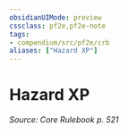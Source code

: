 ```yaml
---
obsidianUIMode: preview
cssclass: pf2e,pf2e-note
tags:
- compendium/src/pf2e/crb
aliases: ["Hazard XP"]
---
```

# Hazard XP  
*Source: Core Rulebook p. 521*